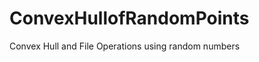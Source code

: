 ConvexHullofRandomPoints
========================

Convex Hull and File Operations using random numbers


